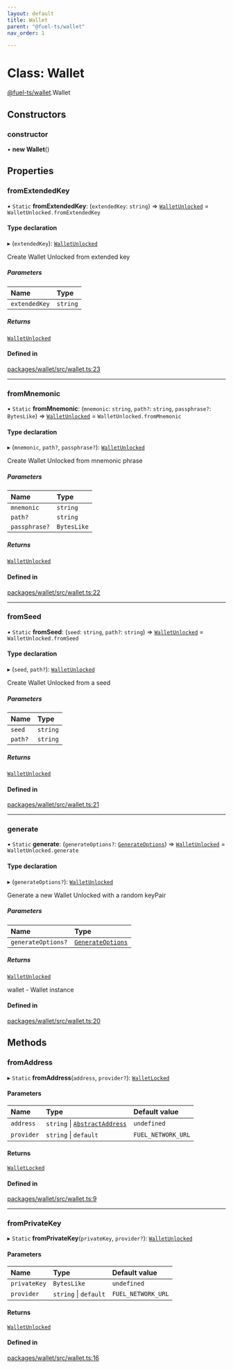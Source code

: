 ```yaml
---
layout: default
title: Wallet
parent: "@fuel-ts/wallet"
nav_order: 1

---
```


# Class: Wallet

[@fuel-ts/wallet](../index.md).Wallet

## Constructors

### constructor

• **new Wallet**()

## Properties

### fromExtendedKey

▪ `Static` **fromExtendedKey**: (`extendedKey`: `string`) => [`WalletUnlocked`](WalletUnlocked.md) = `WalletUnlocked.fromExtendedKey`

#### Type declaration

▸ (`extendedKey`): [`WalletUnlocked`](WalletUnlocked.md)

Create Wallet Unlocked from extended key

##### Parameters

| Name | Type |
| :------ | :------ |
| `extendedKey` | `string` |

##### Returns

[`WalletUnlocked`](WalletUnlocked.md)

#### Defined in

[packages/wallet/src/wallet.ts:23](https://github.com/FuelLabs/fuels-ts/blob/master/packages/wallet/src/wallet.ts#L23)

___

### fromMnemonic

▪ `Static` **fromMnemonic**: (`mnemonic`: `string`, `path?`: `string`, `passphrase?`: `BytesLike`) => [`WalletUnlocked`](WalletUnlocked.md) = `WalletUnlocked.fromMnemonic`

#### Type declaration

▸ (`mnemonic`, `path?`, `passphrase?`): [`WalletUnlocked`](WalletUnlocked.md)

Create Wallet Unlocked from mnemonic phrase

##### Parameters

| Name | Type |
| :------ | :------ |
| `mnemonic` | `string` |
| `path?` | `string` |
| `passphrase?` | `BytesLike` |

##### Returns

[`WalletUnlocked`](WalletUnlocked.md)

#### Defined in

[packages/wallet/src/wallet.ts:22](https://github.com/FuelLabs/fuels-ts/blob/master/packages/wallet/src/wallet.ts#L22)

___

### fromSeed

▪ `Static` **fromSeed**: (`seed`: `string`, `path?`: `string`) => [`WalletUnlocked`](WalletUnlocked.md) = `WalletUnlocked.fromSeed`

#### Type declaration

▸ (`seed`, `path?`): [`WalletUnlocked`](WalletUnlocked.md)

Create Wallet Unlocked from a seed

##### Parameters

| Name | Type |
| :------ | :------ |
| `seed` | `string` |
| `path?` | `string` |

##### Returns

[`WalletUnlocked`](WalletUnlocked.md)

#### Defined in

[packages/wallet/src/wallet.ts:21](https://github.com/FuelLabs/fuels-ts/blob/master/packages/wallet/src/wallet.ts#L21)

___

### generate

▪ `Static` **generate**: (`generateOptions?`: [`GenerateOptions`](../interfaces/internal-GenerateOptions.md)) => [`WalletUnlocked`](WalletUnlocked.md) = `WalletUnlocked.generate`

#### Type declaration

▸ (`generateOptions?`): [`WalletUnlocked`](WalletUnlocked.md)

Generate a new Wallet Unlocked with a random keyPair

##### Parameters

| Name | Type |
| :------ | :------ |
| `generateOptions?` | [`GenerateOptions`](../interfaces/internal-GenerateOptions.md) |

##### Returns

[`WalletUnlocked`](WalletUnlocked.md)

wallet - Wallet instance

#### Defined in

[packages/wallet/src/wallet.ts:20](https://github.com/FuelLabs/fuels-ts/blob/master/packages/wallet/src/wallet.ts#L20)

## Methods

### fromAddress

▸ `Static` **fromAddress**(`address`, `provider?`): [`WalletLocked`](WalletLocked.md)

#### Parameters

| Name | Type | Default value |
| :------ | :------ | :------ |
| `address` | `string` \| [`AbstractAddress`](internal-AbstractAddress.md) | `undefined` |
| `provider` | `string` \| `default` | `FUEL_NETWORK_URL` |

#### Returns

[`WalletLocked`](WalletLocked.md)

#### Defined in

[packages/wallet/src/wallet.ts:9](https://github.com/FuelLabs/fuels-ts/blob/master/packages/wallet/src/wallet.ts#L9)

___

### fromPrivateKey

▸ `Static` **fromPrivateKey**(`privateKey`, `provider?`): [`WalletUnlocked`](WalletUnlocked.md)

#### Parameters

| Name | Type | Default value |
| :------ | :------ | :------ |
| `privateKey` | `BytesLike` | `undefined` |
| `provider` | `string` \| `default` | `FUEL_NETWORK_URL` |

#### Returns

[`WalletUnlocked`](WalletUnlocked.md)

#### Defined in

[packages/wallet/src/wallet.ts:16](https://github.com/FuelLabs/fuels-ts/blob/master/packages/wallet/src/wallet.ts#L16)
